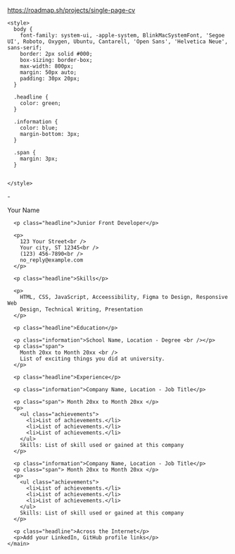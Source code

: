 https://roadmap.sh/projects/single-page-cv

<!DOCTYPE html>
<html lang="en">
  <head>
    <meta charset="UTF-8" />
    <meta name="viewport" content="width=device-width, initial-scale=1.0" />
    <title>Single-page CV</title>
    
    <style>
      body {
        font-family: system-ui, -apple-system, BlinkMacSystemFont, 'Segoe UI', Roboto, Oxygen, Ubuntu, Cantarell, 'Open Sans', 'Helvetica Neue', sans-serif;
        border: 2px solid #000;
        box-sizing: border-box;
        max-width: 800px; 
        margin: 50px auto;
        padding: 30px 20px;
      }

      .headline {
        color: green;
      }

      .information {
        color: blue;
        margin-bottom: 3px;
      }

      .span {
        margin: 3px;
      }


    </style>
  </head>
  <body>
    <main class="main">
      <p class="line">-</p>
      <p class="name">Your Name</p>

      <p class="headline">Junior Front Developer</p>

      <p>
        123 Your Street<br />
        Your city, ST 12345<br />
        (123) 456-7890<br />
        no_reply@example.com
      </p>

      <p class="headline">Skills</p>

      <p>
        HTML, CSS, JavaScript, Acceessibility, Figma to Design, Responsive Web
        Design, Technical Writing, Presentation
      </p>

      <p class="headline">Education</p>

      <p class="information">School Name, Location - Degree <br /></p>
      <p class="span">
        Month 20xx to Month 20xx <br />
        List of exciting things you did at university.
      </p>

      <p class="headline">Experience</p>

      <p class="information">Company Name, Location - Job Title</p>

      <p class="span"> Month 20xx to Month 20xx </p>
      <p>
        <ul class="achievements">
          <li>List of achievements.</li>
          <li>List of achievements.</li>
          <li>List of achievements.</li>
        </ul>
        Skills: List of skill used or gained at this company
      </p>

      <p class="information">Company Name, Location - Job Title</p>
      <p class="span"> Month 20xx to Month 20xx </p>
      <p>
        <ul class="achievements">
          <li>List of achievements.</li>
          <li>List of achievements.</li>
          <li>List of achievements.</li>
        </ul>
        Skills: List of skill used or gained at this company
      </p>

      <p class="headline">Across the Internet</p>
      <p>Add your LinkedIn, GitHub profile links</p>
    </main>
  </body>
</html>

